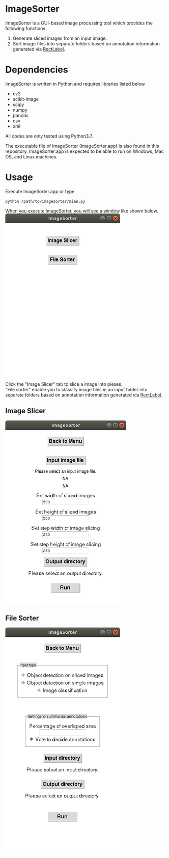 # ImageSorter
ImageSorter is a GUI-based image processing tool which provides the following functions.
1. Generate sliced images from an input image.
2. Sort image files into separate folders based on annotation information generated via [RectLabel](https://rectlabel.com/).

# Dependencies
ImageSorter is written in Python and requires libraries listed below.  
- cv2
- scikit-image
- scipy
- numpy
- pandas
- csv
- xml

All codes are only tested using Python3.7.

The executable file of ImageSorter (ImageSorter.app) is also found in this repository.
ImageSorter.app is expected to be able to run on Windows, Mac OS, and Linux machines.

# Usage
Execute ImageSorter.app or type 
```
python /path/to/imagesorter/mian.py
```

When you execute ImageSorter, you will see a window like shown below.  
<kbd>![top window](./images/topwindow.png)</kbd>  

Click the "Image Slicer" tab to slice a image into pieses.  
"File sorter" enable you to classify image files in an input folder into separate folders based on annotation information generated via [RectLabel](https://rectlabel.com/).  



## Image Slicer
<kbd>![slicer](./images/slicer.png)</kbd>  


## File Sorter
<kbd>![sorter](./images/sorter.png)</kbd>
